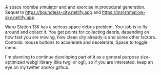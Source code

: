 A space roomba simulator and and exercise in procedural generation. Sequel to https://boundless-city.netlify.app and https://marshmallow-sky.netlify.app

Warp Station 13K has a serious space debris problem. Your job is to fly around and collect it. You get points for collecting debris, depending on how fast you are moving, how clean city already is and some other factors. Controls: mouse buttons to accelerate and decelerate, Space to toggle menu.

I'm planning to continue developing part of it as a general purpose size-optimized webgl library (like twgl or ogl), so if you are interested, keep an eye on my twitter and/or github.
